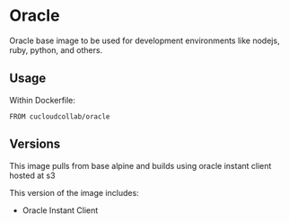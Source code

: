 # Oracle

Oracle base image to be used for development environments like nodejs, ruby,
python, and others.

## Usage
Within Dockerfile:

```
FROM cucloudcollab/oracle
```

## Versions
This image pulls from base alpine and builds using oracle instant client hosted
at s3

This version of the image includes:
* Oracle Instant Client
